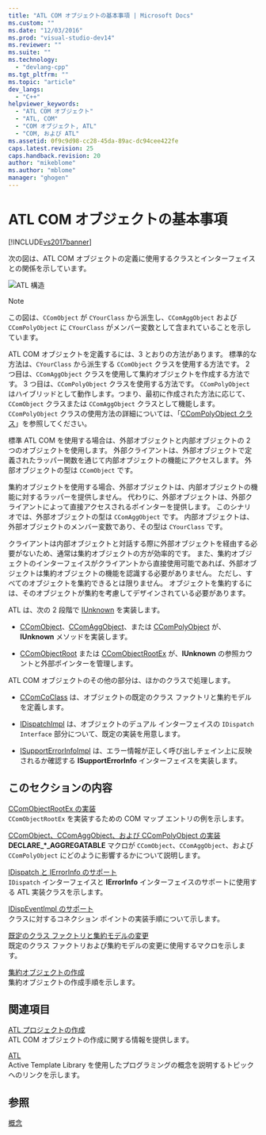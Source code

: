 ```yaml
---
title: "ATL COM オブジェクトの基本事項 | Microsoft Docs"
ms.custom: ""
ms.date: "12/03/2016"
ms.prod: "visual-studio-dev14"
ms.reviewer: ""
ms.suite: ""
ms.technology: 
  - "devlang-cpp"
ms.tgt_pltfrm: ""
ms.topic: "article"
dev_langs: 
  - "C++"
helpviewer_keywords: 
  - "ATL COM オブジェクト"
  - "ATL, COM"
  - "COM オブジェクト, ATL"
  - "COM, および ATL"
ms.assetid: 0f9c9d98-cc28-45da-89ac-dc94cee422fe
caps.latest.revision: 25
caps.handback.revision: 20
author: "mikeblome"
ms.author: "mblome"
manager: "ghogen"
---
```

# ATL COM オブジェクトの基本事項
[!INCLUDE[vs2017banner](../assembler/inline/includes/vs2017banner.md)]

次の図は、ATL COM オブジェクトの定義に使用するクラスとインターフェイスとの関係を示しています。  
  
 ![ATL 構造](../atl/media/vc307y1.png "vc307Y1")  
  
> [!NOTE]
>  この図は、`CComObject` が `CYourClass` から派生し、`CComAggObject` および `CComPolyObject` に `CYourClass` がメンバー変数として含まれていることを示しています。  
  
 ATL COM オブジェクトを定義するには、3 とおりの方法があります。  標準的な方法は、`CYourClass` から派生する `CComObject` クラスを使用する方法です。  2 つ目は、`CComAggObject` クラスを使用して集約オブジェクトを作成する方法です。  3 つ目は、`CComPolyObject` クラスを使用する方法です。  `CComPolyObject` はハイブリッドとして動作します。つまり、最初に作成された方法に応じて、`CComObject` クラスまたは `CComAggObject` クラスとして機能します。  `CComPolyObject` クラスの使用方法の詳細については、「[CComPolyObject クラス](../atl/reference/ccompolyobject-class.md)」を参照してください。  
  
 標準 ATL COM を使用する場合は、外部オブジェクトと内部オブジェクトの 2 つのオブジェクトを使用します。  外部クライアントは、外部オブジェクトで定義されたラッパー関数を通じて内部オブジェクトの機能にアクセスします。  外部オブジェクトの型は `CComObject` です。  
  
 集約オブジェクトを使用する場合、外部オブジェクトは、内部オブジェクトの機能に対するラッパーを提供しません。  代わりに、外部オブジェクトは、外部クライアントによって直接アクセスされるポインターを提供します。  このシナリオでは、外部オブジェクトの型は `CComAggObject` です。  内部オブジェクトは、外部オブジェクトのメンバー変数であり、その型は `CYourClass` です。  
  
 クライアントは内部オブジェクトと対話する際に外部オブジェクトを経由する必要がないため、通常は集約オブジェクトの方が効率的です。  また、集約オブジェクトのインターフェイスがクライアントから直接使用可能であれば、外部オブジェクトは集約オブジェクトの機能を認識する必要がありません。  ただし、すべてのオブジェクトを集約できるとは限りません。  オブジェクトを集約するには、そのオブジェクトが集約を考慮してデザインされている必要があります。  
  
 ATL は、次の 2 段階で [IUnknown](http://msdn.microsoft.com/library/windows/desktop/ms680509) を実装します。  
  
-   [CComObject](../atl/reference/ccomobject-class.md)、[CComAggObject](../atl/reference/ccomaggobject-class.md)、または [CComPolyObject](../atl/reference/ccompolyobject-class.md) が、**IUnknown** メソッドを実装します。  
  
-   [CComObjectRoot](../atl/reference/ccomobjectroot-class.md) または [CComObjectRootEx](../atl/reference/ccomobjectrootex-class.md) が、**IUnknown** の参照カウントと外部ポインターを管理します。  
  
 ATL COM オブジェクトのその他の部分は、ほかのクラスで処理します。  
  
-   [CComCoClass](../Topic/CComCoClass%20Class.md) は、オブジェクトの既定のクラス ファクトリと集約モデルを定義します。  
  
-   [IDispatchImpl](../atl/reference/idispatchimpl-class.md) は、オブジェクトのデュアル インターフェイスの `IDispatch Interface` 部分について、既定の実装を用意します。  
  
-   [ISupportErrorInfoImpl](../atl/reference/isupporterrorinfoimpl-class.md) は、エラー情報が正しく呼び出しチェイン上に反映されるか確認する **ISupportErrorInfo** インターフェイスを実装します。  
  
## このセクションの内容  
 [CComObjectRootEx の実装](../Topic/Implementing%20CComObjectRootEx.md)  
 `CComObjectRootEx` を実装するための COM マップ エントリの例を示します。  
  
 [CComObject、CComAggObject、および CComPolyObject の実装](../atl/implementing-ccomobject-ccomaggobject-and-ccompolyobject.md)  
 **DECLARE\_\*\_AGGREGATABLE** マクロが `CComObject`、`CComAggObject`、および `CComPolyObject` にどのように影響するかについて説明します。  
  
 [IDispatch と IErrorInfo のサポート](../atl/supporting-idispatch-and-ierrorinfo.md)  
 `IDispatch` インターフェイスと **IErrorInfo** インターフェイスのサポートに使用する ATL 実装クラスを示します。  
  
 [IDispEventImpl のサポート](../atl/supporting-idispeventimpl.md)  
 クラスに対するコネクション ポイントの実装手順について示します。  
  
 [既定のクラス ファクトリと集約モデルの変更](../atl/changing-the-default-class-factory-and-aggregation-model.md)  
 既定のクラス ファクトリおよび集約モデルの変更に使用するマクロを示します。  
  
 [集約オブジェクトの作成](../atl/creating-an-aggregated-object.md)  
 集約オブジェクトの作成手順を示します。  
  
## 関連項目  
 [ATL プロジェクトの作成](../atl/reference/creating-an-atl-project.md)  
 ATL COM オブジェクトの作成に関する情報を提供します。  
  
 [ATL](../atl/active-template-library-atl-concepts.md)  
 Active Template Library を使用したプログラミングの概念を説明するトピックへのリンクを示します。  
  
## 参照  
 [概念](../atl/active-template-library-atl-concepts.md)